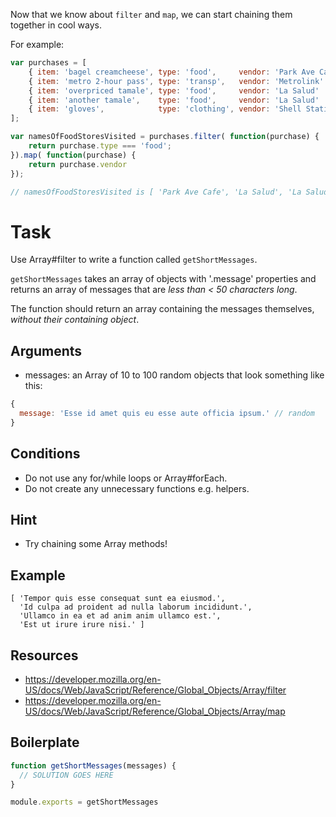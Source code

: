 Now that we know about `filter` and `map`, we can start chaining them together in cool ways.

For example:
```js
var purchases = [
	{ item: 'bagel creamcheese', type: 'food',     vendor: 'Park Ave Cafe' },
	{ item: 'metro 2-hour pass', type: 'transp',   vendor: 'Metrolink'     },
	{ item: 'overpriced tamale', type: 'food',     vendor: 'La Salud'      },
	{ item: 'another tamale',    type: 'food',     vendor: 'La Salud'      },
	{ item: 'gloves',            type: 'clothing', vendor: 'Shell Station' }
];

var namesOfFoodStoresVisited = purchases.filter( function(purchase) {
	return purchase.type === 'food';
}).map( function(purchase) {
	return purchase.vendor
});

// namesOfFoodStoresVisited is [ 'Park Ave Cafe', 'La Salud', 'La Salud' ]
```

# Task
Use Array#filter to write a function called `getShortMessages`.

`getShortMessages` takes an array of objects with '.message' properties and returns an array of messages that are *less than < 50 characters long*.

The function should return an array containing the messages themselves, *without their containing object*.

## Arguments

* messages: an Array of 10 to 100 random objects that look something like this:

```js
{
  message: 'Esse id amet quis eu esse aute officia ipsum.' // random
}
```

## Conditions

* Do not use any for/while loops or Array#forEach.
* Do not create any unnecessary functions e.g. helpers.

## Hint

* Try chaining some Array methods!

## Example

```
[ 'Tempor quis esse consequat sunt ea eiusmod.',
  'Id culpa ad proident ad nulla laborum incididunt.',
  'Ullamco in ea et ad anim anim ullamco est.',
  'Est ut irure irure nisi.' ]
```

## Resources

* https://developer.mozilla.org/en-US/docs/Web/JavaScript/Reference/Global_Objects/Array/filter
* https://developer.mozilla.org/en-US/docs/Web/JavaScript/Reference/Global_Objects/Array/map

## Boilerplate

```js
function getShortMessages(messages) {
  // SOLUTION GOES HERE
}

module.exports = getShortMessages
```
